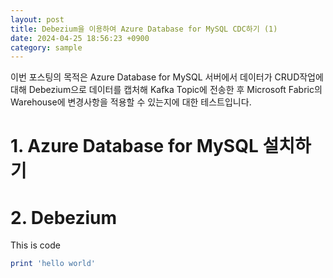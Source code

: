 ```yaml
---
layout: post
title: Debezium을 이용하여 Azure Database for MySQL CDC하기 (1)
date: 2024-04-25 18:56:23 +0900
category: sample
---
```


이번 포스팅의 목적은 Azure Database for MySQL 서버에서 데이터가 CRUD작업에 대해 Debezium으로 데이터를 캡처해 Kafka Topic에 전송한 후 Microsoft Fabric의 Warehouse에 변경사항을 적용할 수 있는지에 대한 테스트입니다.

# 1. Azure Database for MySQL 설치하기

# 2. Debezium


This is code
```ruby
print 'hello world'
```